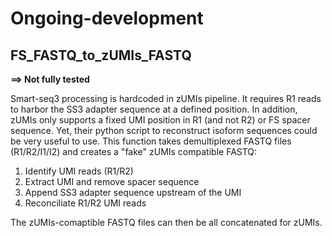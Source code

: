 # Ongoing-development

## FS_FASTQ_to_zUMIs_FASTQ

**==> Not fully tested**

Smart-seq3 processing is hardcoded in zUMIs pipeline. It requires R1 reads to harbor the SS3 adapter sequence at a defined position. In addition, zUMIs only supports a fixed UMI position in R1 (and not R2) or FS spacer sequence. Yet, their python script to reconstruct isoform sequences could be very useful to use. This function takes demultiplexed FASTQ files (R1/R2/I1/I2) and creates a "fake" zUMIs compatible FASTQ:

1. Identify UMI reads (R1/R2)
2. Extract UMI and remove spacer sequence
3. Append SS3 adapter sequence upstream of the UMI
4. Reconciliate R1/R2 UMI reads

The zUMIs-comaptible FASTQ files can then be all concatenated for zUMIs. 
